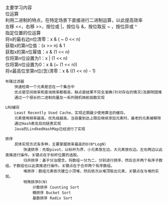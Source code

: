 主要学习内容  
  位运算  
   利用二进制的特点，在特定场景下直接进行二进制运算，以此提高效率  
    左移 <<，右移 >>，按位或 |，按位与 &，按位取反 ~ ，按位异或 ^  
    指定位置的位运算  
    将x的最右边n位清零：x & ( ~ 0 << n)  
    获取x的第n位值：(x >> n) & 1  
    获取x的第n位幂值：x & (1 << n)  
    仅将第n位设置为1：x | (1 << n)  
    仅将第n位设置为0：x & (~ (1 << n))  
    将x最高位至第n位(含)清零：x & ((1 << n) - 1)  

    布隆过滤器
        快速检索一个元素是否在一个集合中
        优点是空间效率和查询效率都极高，缺点是结果不完全准确(针对存在的情况)及删除困难
        通过一个很长的二进制向量及一系列随机映射函数实现

    LRU缓存
        Least Recently Used Cache，实现近期最少使用算法的缓存。
        元素使用频率越高，优先级越高，当容量到达上限后继续添加元素时，最老的元素被移除
        通过Hash表及双向链表实现
        Java的LindkedHashMap已经进行了实现

    排序
        具体实现方式有多种，主要掌握效率最高的O(N*LogN)
            快速排序：先取pivot，以标杆为界，小元素放左边，大元素放右边。左右两边以此类推进行操作。关键点在于标杆位置的选取。
            归并排序：基于分治理念，将数组一分为二，分别进行排序，然后合并两个有序子数组。子数组也以此类推进行操作。关键点在于合并两个有序数组。
            堆排序：数组元素依次建立小顶堆，然后依次从堆顶取出元素，关键点在与堆的实现。
            特殊排序O(N)
                计数排序 Counting Sort
                桶排序 Bucket Sort
                基数排序 Radix Sort


